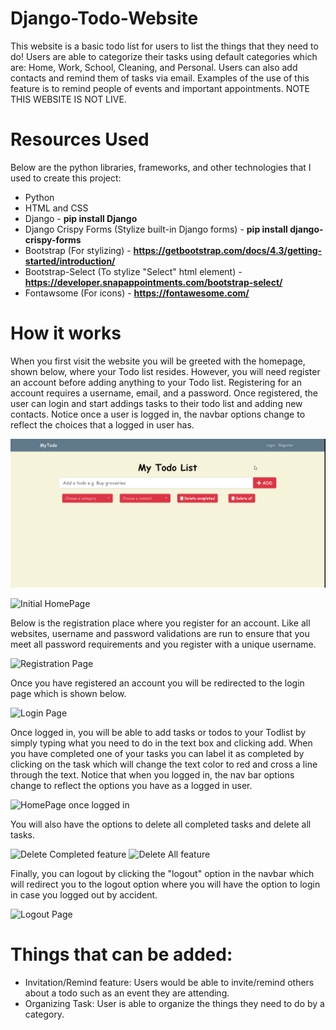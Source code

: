 # Django-Todo-Website
This website is a basic todo list for users to list the things that they need to do! Users are able to categorize their tasks using default categories which are: Home, Work, School, Cleaning, and Personal. Users can also add contacts and remind them of tasks via email. Examples of the use of this feature is to remind people of events and important appointments. NOTE THIS WEBSITE IS NOT LIVE.

# Resources Used
Below are the python libraries, frameworks, and other technologies that I used to create this project:
* Python
* HTML and CSS
* Django - **pip install Django**
* Django Crispy Forms (Stylize built-in Django forms) - **pip install django-crispy-forms**
* Bootstrap (For stylizing) - **https://getbootstrap.com/docs/4.3/getting-started/introduction/**
* Bootstrap-Select (To stylize "Select" html element) - **https://developer.snapappointments.com/bootstrap-select/**
* Fontawsome (For icons) - **https://fontawesome.com/**


# How it works
When you first visit the website you will be greeted with the homepage, shown below, where your Todo list resides. However, you will need register an account before adding anything to your Todo list. Registering for an account requires a username, email, and a password. Once registered, the user can login and start addings tasks to their todo list and adding new contacts. Notice once a user is logged in, the navbar options change to reflect the choices that a logged in user has.

![Registrating and account and loggin in](/gifs/registering_account.gif)

![Initial HomePage](https://i.imgur.com/zIWLYRv.png)

Below is the registration place where you register for an account. Like all websites, username and password validations are run to ensure that you meet all password requirements and you register with a unique username.

![Registration Page](https://i.imgur.com/8Rstkws.png)

Once you have registered an account you will be redirected to the login page which is shown below.

![Login Page](https://i.imgur.com/AKo5UXD.png)

Once logged in, you will be able to add tasks or todos to your Todlist by simply typing what you need to do in the text box and clicking add. When you have completed one of your tasks you can label it as completed by clicking on the task which will change the text color to red and cross a line through the text. Notice that when you logged in, the nav bar options change to reflect the options you have as a logged in user.

![HomePage once logged in](https://i.imgur.com/LKWUUHj.png)

You will also have the options to delete all completed tasks and delete all tasks.

![Delete Completed feature](https://i.imgur.com/5njGYwm.png) ![Delete All feature](https://i.imgur.com/78JW17j.png)

Finally, you can logout by clicking the "logout" option in the navbar which will redirect you to the logout option where you will have the option to login in case you logged out by accident.

![Logout Page](https://i.imgur.com/JHTTmjV.png)

# Things that can be added:
- Invitation/Remind feature: Users would be able to invite/remind others about a todo such as an event they are attending.
- Organizing Task: User is able to organize the things they need to do by a category.
